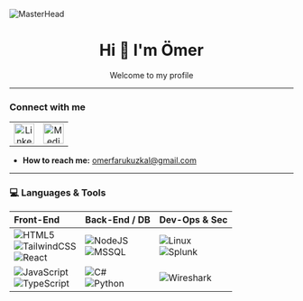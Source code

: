 ![MasterHead](https://media.licdn.com/dms/image/v2/D4D16AQHntLUXWb6gcQ/profile-displaybackgroundimage-shrink_350_1400/profile-displaybackgroundimage-shrink_350_1400/0/1733774284763?e=1755129600&v=beta&t=qrhx81FMgZZLcz5Di6Za8Kk1LEYTvNzPOPaSdwK6tc8)

<h1 align="center">Hi&nbsp;👋&nbsp;I'm&nbsp;Ömer</h1>
<p align="center">Welcome to my profile</p>

---

### Connect with me
<table>
  <tr>
    <td align="center">
      <a href="https://linkedin.com/in/omerfarukuzkal" target="_blank">
        <img src="https://raw.githubusercontent.com/rahuldkjain/github-profile-readme-generator/master/src/images/icons/Social/linked-in-alt.svg" width="36" height="36" alt="LinkedIn"/>
      </a>
    </td>
    <td align="center">
      <a href="https://medium.com/@omerfarukuzkal" target="_blank">
        <img src="https://raw.githubusercontent.com/rahuldkjain/github-profile-readme-generator/master/src/images/icons/Social/medium.svg" width="36" height="36" alt="Medium"/>
      </a>
    </td>
  </tr>
</table>

- **How to reach me:** omerfarukuzkal@gmail.com

---

### 💻 Languages & Tools

| Front-End | Back-End / DB | Dev-Ops & Sec |
|:--|:--|:--|
| ![HTML5](https://img.shields.io/badge/-HTML5-E34F26?style=for-the-badge&logo=html5&logoColor=white)<br> ![TailwindCSS](https://img.shields.io/badge/-TailwindCSS-38B2AC?style=for-the-badge&logo=tailwind-css&logoColor=white)<br> ![React](https://img.shields.io/badge/react-%2361DAFB.svg?style=for-the-badge&logo=react&logoColor=black) | ![NodeJS](https://img.shields.io/badge/-NodeJS-6DA55F?style=for-the-badge&logo=node.js&logoColor=white)<br> ![MSSQL](https://img.shields.io/badge/-SQL%20Server-CC2927?style=for-the-badge&logo=microsoft-sql-server&logoColor=white) | ![Linux](https://img.shields.io/badge/-Linux-FCC624?style=for-the-badge&logo=linux&logoColor=black)<br> ![Splunk](https://img.shields.io/badge/-Splunk-000000?style=for-the-badge&logo=splunk&logoColor=white) |
| ![JavaScript](https://img.shields.io/badge/-JavaScript-323330?style=for-the-badge&logo=javascript&logoColor=F7DF1E)<br> ![TypeScript](https://img.shields.io/badge/-TypeScript-007ACC?style=for-the-badge&logo=typescript&logoColor=white) | ![C#](https://img.shields.io/badge/-C%23-239120?style=for-the-badge&logo=csharp&logoColor=white)<br> ![Python](https://img.shields.io/badge/-Python-3670A0?style=for-the-badge&logo=python&logoColor=ffdd54) | ![Wireshark](https://img.shields.io/badge/-Wireshark-1679A7?style=for-the-badge&lo)

